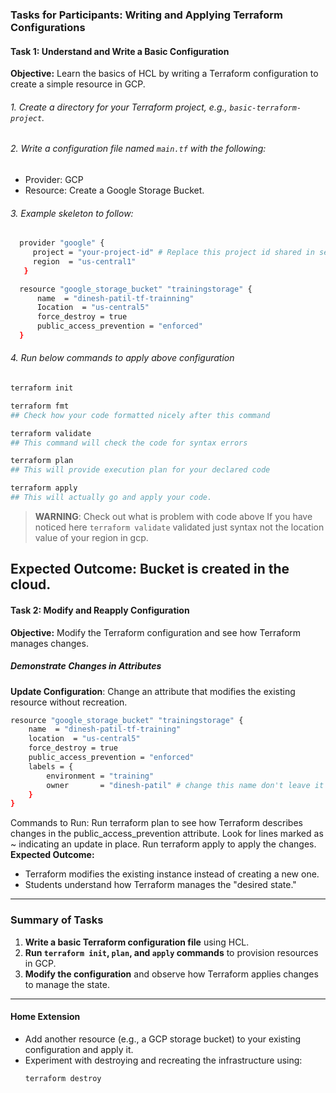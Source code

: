 ### **Tasks for Participants: Writing and Applying Terraform Configurations**

#### **Task 1: Understand and Write a Basic Configuration**
**Objective:** Learn the basics of HCL by writing a Terraform configuration to create a simple resource in GCP.  

###### 1. Create a directory for your Terraform project, e.g., `basic-terraform-project`.
###### 2. Write a configuration file named `main.tf` with the following:
   - Provider: GCP
   - Resource: Create a Google Storage Bucket.
###### 3. Example skeleton to follow:
```Bash
  provider "google" {  
     project = "your-project-id" # Replace this project id shared in session  
     region  = "us-central1"
   }  

  resource "google_storage_bucket" "trainingstorage" {  
      name  = "dinesh-patil-tf-trainning"  
      Iocation  = "us-central5"  
      force_destroy = true  
      public_access_prevention = "enforced"
  }

```

###### 4. Run below commands to apply above configuration
```bash
terraform init

terraform fmt
## Check how your code formatted nicely after this command

terraform validate
## This command will check the code for syntax errors

terraform plan
## This will provide execution plan for your declared code

terraform apply
## This will actually go and apply your code.
```
> **WARNING**:  Check out what is problem with code above If you have noticed here `terraform validate` validated just syntax not the location value of your region in gcp. 

**Expected Outcome:** Bucket is created in the cloud.
---

#### **Task 2: Modify and Reapply Configuration**
**Objective:** Modify the Terraform configuration and see how Terraform manages changes.  

##### Demonstrate Changes in Attributes
**Update Configuration**: Change an attribute that modifies the existing resource without recreation.

```Bash
resource "google_storage_bucket" "trainingstorage" {  
    name  = "dinesh-patil-tf-training"  
    location  = "us-central5"  
    force_destroy = true  
    public_access_prevention = "enforced" 
    labels = {
        environment = "training"
        owner       = "dinesh-patil" # change this name don't leave it for my ownership :stuck_out_tongue_winking_eye:
    }
}
```

Commands to Run:
Run terraform plan to see how Terraform describes changes in the public_access_prevention attribute. Look for lines marked as ~ indicating an update in place.
Run terraform apply to apply the changes.
**Expected Outcome:** 
- Terraform modifies the existing instance instead of creating a new one.  
- Students understand how Terraform manages the "desired state."

---

### **Summary of Tasks**
1. **Write a basic Terraform configuration file** using HCL.
2. **Run `terraform init`, `plan`, and `apply` commands** to provision resources in GCP.
3. **Modify the configuration** and observe how Terraform applies changes to manage the state.

---

#### **Home Extension**
- Add another resource (e.g., a GCP storage bucket) to your existing configuration and apply it.
- Experiment with destroying and recreating the infrastructure using:
  ```bash
  terraform destroy
  ```